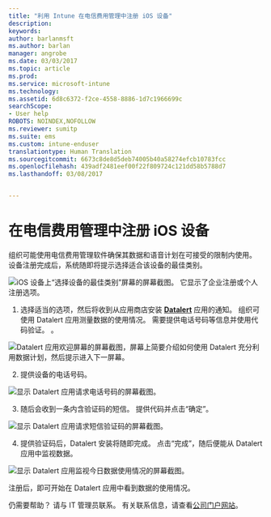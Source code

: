 ```yaml
---
title: "利用 Intune 在电信费用管理中注册 iOS 设备"
description: 
keywords: 
author: barlanmsft
ms.author: barlan
manager: angrobe
ms.date: 03/03/2017
ms.topic: article
ms.prod: 
ms.service: microsoft-intune
ms.technology: 
ms.assetid: 6d8c6372-f2ce-4558-8886-1d7c1966699c
searchScope:
- User help
ROBOTS: NOINDEX,NOFOLLOW
ms.reviewer: sumitp
ms.suite: ems
ms.custom: intune-enduser
translationtype: Human Translation
ms.sourcegitcommit: 6673c8de8d5deb74005b40a58274efcb10783fcc
ms.openlocfilehash: 439adf2481eef00f22f809724c121dd58b5788d7
ms.lasthandoff: 03/08/2017


---
```


# <a name="enroll-your-ios-device-in-telecom-expense-management"></a>在电信费用管理中注册 iOS 设备

组织可能使用电信费用管理软件确保其数据和语音计划在可接受的限制内使用。 设备注册完成后，系统随即将提示选择适合该设备的最佳类别。

  ![iOS 设备上“选择设备的最佳类别”屏幕的屏幕截图。 它显示了企业注册或个人注册选项。](./media/ios-enroll-10-tem-select-best-category.png)

1. 选择适当的选项，然后将收到从应用商店安装 [__Datalert__](https://itunes.apple.com/us/app/datalert/id771029268?mt=8) 应用的通知。 组织可使用 Datalert 应用测量数据的使用情况。 需要提供电话号码等信息并使用代码验证。 。

  ![Datalert 应用欢迎屏幕的屏幕截图，屏幕上简要介绍如何使用 Datalert 充分利用数据计划，然后提示进入下一屏幕。](./media/ios-enroll-11-tem-datalert-setup.png)

2. 提供设备的电话号码。

  ![显示 Datalert 应用请求电话号码的屏幕截图。](./media/ios-enroll-12-tem-datalert-phone-number.png)

3. 随后会收到一条内含验证码的短信。 提供代码并点击“确定”。

  ![显示 Datalert 应用请求短信验证码的屏幕截图。](./media/ios-enroll-13-tem-datalert-sms.png)

4. 提供验证码后，Datalert 安装将随即完成。 点击“完成”，随后便能从 Datalert 应用中监视数据。

  ![显示 Datalert 应用监视今日数据使用情况的屏幕截图。](./media/ios-enroll-14-tem-datalert-monitoring-active.png)

注册后，即可开始在 Datalert 应用中看到数据的使用情况。

仍需要帮助？ 请与 IT 管理员联系。 有关联系信息，请查看[公司门户网站](http://portal.manage.microsoft.com)。

